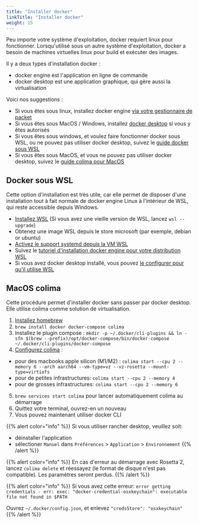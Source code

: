 ```yaml
---
title: "Installer docker"
linkTitle: "Installer docker"
weight: 15
---
```


Peu importe votre système d'exploitation, docker requiert linux pour fonctionner.
Lorsqu'utilisé sous un autre système d'exploitation, docker a besoin de machines
virtuelles linux pour build et exécuter des images.

Il y a deux types d'installation docker :
- docker engine est l'application en ligne de commande
- docker desktop est une application graphique, qui gère aussi la virtualisation

Voici nos suggestions :
- Si vous êtes sous linux, installez docker engine [via votre gestionnaire de packet](https://docs.docker.com/engine/install/#supported-platforms)
- Si vous êtes sous MacOS / Windows, installez [docker desktop](https://www.docker.com/products/docker-desktop/) si vous y êtes autorisés
- Si vous êtes sous windows, et voulez faire fonctionner docker sous WSL, ou ne pouvez pas utiliser docker desktop, suivez le [guide docker sous WSL](#docker-sous-wsl)
- Si vous êtes sous MacOS, et vous ne pouvez pas utiliser docker desktop, suivez le [guide colima pour MacOS](#macos-colima)


## Docker sous WSL

Cette option d'installation est très utile, car elle permet de disposer d'une installation tout à fait normale de docker engine Linux à l'intérieur de WSL, qui reste accessible depuis Windows.

- [Installez WSL](https://learn.microsoft.com/fr-fr/windows/wsl/install) (Si vous avez une vieille version de WSL, lancez `wsl --upgrade`)
- Obtenez une image WSL depuis le store microsoft (par exemple, debian or ubuntu)
- [Activez le support systemd depuis la VM WSL](https://learn.microsoft.com/fr-fr/windows/wsl/systemd)
- Suivez le [tutoriel d'installation docker engine pour votre distribution WSL](https://docs.docker.com/engine/install/#supported-platforms)
- Si vous avez docker desktop installé, vous pouvez [le configurer pour qu'il utilise WSL](https://learn.microsoft.com/en-us/windows/wsl/tutorials/wsl-containers)


## MacOS colima

Cette procédure permet d'installer docker sans passer par docker desktop. Elle utilise colima comme solution de virtualisation.

1) [Installez homebrew](https://brew.sh/)
2) `brew install docker docker-compose colima`
3) Installez le plugin compose : `mkdir -p ~/.docker/cli-plugins && ln -sfn $(brew --prefix)/opt/docker-compose/bin/docker-compose ~/.docker/cli-plugins/docker-compose`
4) [Configurez colima](https://github.com/abiosoft/colima?tab=readme-ov-file#customizing-the-vm) :
  - pour des macbooks apple silicon (M1/M2) : `colima start --cpu 2 --memory 6 --arch aarch64 --vm-type=vz --vz-rosetta --mount-type=virtiofs`
  - pour de petites infrastructures: `colima start --cpu 2 --memory 4`
  - pour de grosses infrastructures: `colima start --cpu 2 --memory 6`
5) `brew services start colima` pour lancer automatiquement colima au démarrage
6) Quittez votre terminal, ouvrez-en un nouveau
7) Vous pouvez maintenant utiliser docker CLI


{{% alert color="info" %}}
Si vous utiliser rancher desktop, veuillez soit:
- déinstaller l'application
- sélectioner `Manuel` dans `Préférences` > `Application` > `Environnement`
{{% /alert %}}

{{% alert color="info" %}}
En cas d'erreur au démarrage avec Rosetta 2, lancez `colima delete` et réessayez (le format de disque n'est pas compatible). Les paramètres seront perdus.
{{% /alert %}}

{{% alert color="info" %}}
Si vous avez cette erreur: `error getting credentials - err: exec: "docker-credential-osxkeychain": executable file not found in $PATH`

Ouvrez `~/.docker/config.json`, et enlevez `"credsStore": "osxkeychain"`
{{% /alert %}}
